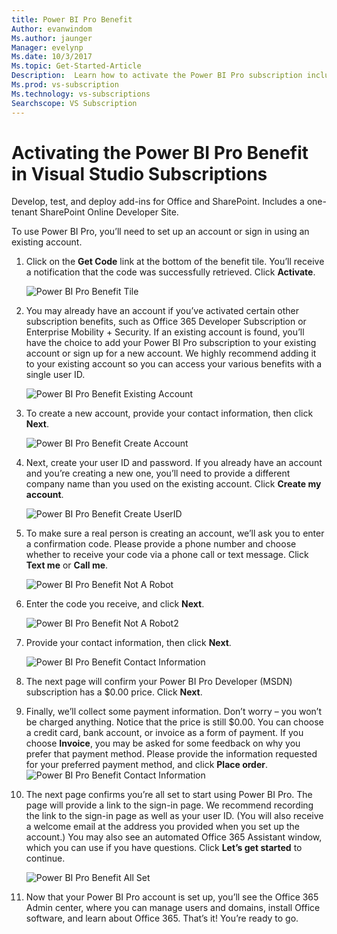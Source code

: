 ```yaml
---
title: Power BI Pro Benefit
Author: evanwindom
Ms.author: jaunger
Manager: evelynp
Ms.date: 10/3/2017
Ms.topic: Get-Started-Article
Description:  Learn how to activate the Power BI Pro subscription included with your Visual Studio subscription.
Ms.prod: vs-subscription
Ms.technology: vs-subscriptions
Searchscope: VS Subscription
---
```


# Activating the Power BI Pro Benefit in Visual Studio Subscriptions

Develop, test, and deploy add-ins for Office and SharePoint.  Includes a one-tenant SharePoint Online Developer Site. 

To use Power BI Pro, you’ll need to set up an account or sign in using an existing account. 
1.	Click on the **Get Code** link at the bottom of the benefit tile.   You’ll receive a notification that the code was successfully retrieved.  Click **Activate**. 

    ![Power BI Pro Benefit Tile](_img\vs-pbi\vs-pbi-tile.png)  


2. You may already have an account if you’ve activated certain other subscription benefits, such as Office 365 Developer Subscription or Enterprise Mobility + Security.  If an existing account is found, you’ll have the choice to add your Power BI Pro subscription to your existing account or sign up for a new account.  We highly recommend adding it to your existing account so you can access your various benefits with a single user ID.  

    ![Power BI Pro Benefit Existing Account](_img\vs-pbi\vs-pbi-existing-account.png) 

3.	To create a new account, provide your contact information, then click **Next**.

    ![Power BI Pro Benefit Create Account](_img\vs-pbi\vs-pbi-create-account-cropped.png) 


4.	Next, create your user ID and password.  If you already have an account and you’re creating a new one, you’ll need to provide a different company name than you used on the existing account.  Click **Create my account**.

    ![Power BI Pro Benefit Create UserID](_img\vs-pbi\vs-pbi-create-user-id-cropped.png) 


5.	To make sure a real person is creating an account, we’ll ask you to enter a confirmation code.  Please provide a phone number and choose whether to receive your code via a phone call or text message.  Click **Text me** or **Call me**.

    ![Power BI Pro Benefit Not A Robot](_img\vs-pbi\vs-pbi-robot1-cropped.png) 


6.	Enter the code you receive, and click **Next**. 

    ![Power BI Pro Benefit Not A Robot2](_img\vs-pbi\vs-pbi-robot2-cropped.png) 

7.	Provide your contact information, then click **Next**. 

    ![Power BI Pro Benefit Contact Information](_img\vs-pbi\vs-pbi-contact-cropped.png)


8.	The next page will confirm your Power BI Pro Developer (MSDN) subscription has a $0.00 price.  Click **Next**.

9.	 Finally, we’ll collect some payment information.  Don’t worry – you won’t be charged anything.  Notice that the price is still $0.00.  You can choose a credit card, bank account, or invoice as a form of payment.  If you choose **Invoice**, you may be asked for some feedback on why you prefer that payment method.  Please provide the information requested for your preferred payment method, and click **Place order**.   
    ![Power BI Pro Benefit Contact Information](_img\vs-pbi\vs-pbi-payment-blurred-cropped.png)

10.	The next page confirms you’re all set to start using Power BI Pro.  The page will provide a link to the sign-in page.  We recommend recording the link to the sign-in page as well as your user ID.  (You will also receive a welcome email at the address you provided when you set up the account.)  You may also see an automated Office 365 Assistant window, which you can use if you have questions.  Click **Let’s get started** to continue.

    ![Power BI Pro Benefit All Set](_img\vs-pbi\vs-pbi-all-set-cropped.png) 


11.	Now that your Power BI Pro account is set up, you’ll see the Office 365 Admin center, where you can manage users and domains, install Office software, and learn about Office 365.  That’s it!  You’re ready to go. 